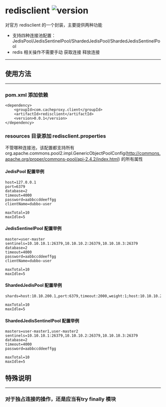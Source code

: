 # redisclient ![version](https://img.shields.io/badge/version-0.0.1-blue.svg)
对官方 redisclient 的一个封装，主要提供两种功能
- 支持四种连接池配置：JedisPool/JedisSentinelPool/ShardedJedisPool/ShardedJedisSentinelPool
- redis 相关操作不需要手动 获取连接 释放连接
---
## 使用方法
---
### pom.xml 添加依赖

```
<dependency>
	<groupId>com.cacheproxy.client</groupId>
	<artifactId>redisclient</artifactId>
	<version>0.0.1</version>
</dependency>
```

### resources 目录添加 redisclient.properties
不管哪种连接池，该配置都支持所有  org.apache.commons.pool2.impl.GenericObjectPoolConfig(http://commons.apache.org/proper/commons-pool/api-2.4.2/index.html) 的所有属性
#### JedisPool 配置举例

```
host=127.0.0.1
port=6379
database=2
timeout=4000
password=aabbccddeeffgg
clientName=dubbo-user

maxTotal=10
maxIdle=5

```

#### JedisSentinelPool 配置举例 

```
master=user-master
sentinels=10.10.10.1:26379,10.10.10.2:26379,10.10.10.3:26379
database=2
timeout=4000
password=aabbccddeeffgg
clientName=dubbo-user

maxTotal=10
maxIdle=5
```

#### ShardedJedisPool 配置举例

```
shards=host:10.10.200.1,port:6379,timeout:2000,weight:1;host:10.10.10.2,port:6379,timeout:2000,weight:2

maxTotal=10
maxIdle=5
```

#### ShardedJedisSentinelPool 配置举例 

```
masters=user-master1,user-master2
sentinels=10.10.10.1:26379,10.10.10.2:26379,10.10.10.3:26379
database=2
timeout=4000
password=aabbccddeeffgg

maxTotal=10
maxIdle=5
```

## 特殊说明
---
### 对于独占连接的操作，还是应当有try finally 模块
